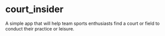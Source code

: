 # court_insider
A simple app that will help team sports enthusiasts find a court or field to conduct their practice or leisure.
